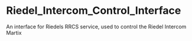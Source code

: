# Riedel_Intercom_Control_Interface
An interface for Riedels RRCS service, used to control the Riedel Intercom Martix
